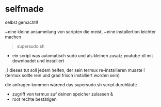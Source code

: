 # selfmade
selbst gemacht!!

~eine kleine ansammlung von scripten die meist,
~eine installertion leichter machen

> supersudo.sh

- ein script was automatisch sudo und als kleinen zusatz
  youtube-dl mit downloadet und installiert

_! dieses tut soll jedem helfen, der sein termux re-installieren musste !
 (termux sollte rein und grad frisch installiert worden sein)

die anfragen kommen wärend das supersudo.sh script durchläuft:
- zugriff von termux auf deinen speicher zulassen &
- root rechte bestätigen

